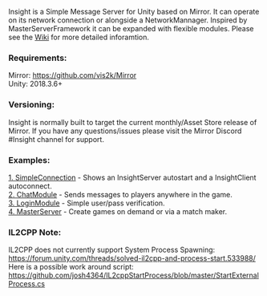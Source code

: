 Insight is a Simple Message Server for Unity based on Mirror. It can operate on its network connection or alongside a NetworkMannager. Inspired by MasterServerFramework it can be expanded with flexible modules. Please see the [Wiki](https://github.com/Laur3nt1u/Insight/wiki) for more detailed inforamtion.

### Requirements:  
Mirror: https://github.com/vis2k/Mirror   
Unity: 2018.3.6+  

### Versioning:  
Insight is normally built to target the current monthly/Asset Store release of Mirror. If you have any questions/issues please visit the Mirror Discord #Insight channel for support.  

### Examples:  
[1. SimpleConnection](https://github.com/Laur3nt1u/Insight/wiki/Example:-1-SimpleConnection) - Shows an InsightServer autostart and a InsightClient autoconnect.  
[2. ChatModule](https://github.com/Laur3nt1u/Insight/wiki/Example:-2-Chat) - Sends messages to players anywhere in the game.  
[3. LoginModule](https://github.com/Laur3nt1u/Insight/wiki/Example:-3-Login) - Simple user/pass verification.  
[4. MasterServer](https://github.com/Laur3nt1u/Insight/wiki/Example:-4-MasterServer) - Create games on demand or via a match maker.   

### IL2CPP Note:  
IL2CPP does not currently support System Process Spawning: https://forum.unity.com/threads/solved-il2cpp-and-process-start.533988/  
Here is a possible work around script: https://github.com/josh4364/IL2cppStartProcess/blob/master/StartExternalProcess.cs  
